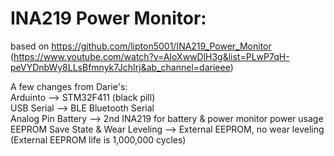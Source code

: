 # INA219 Power Monitor:

based on https://github.com/lipton5001/INA219_Power_Monitor (https://www.youtube.com/watch?v=AIoXwwDlH3g&list=PLwP7qH-peVYDnbWy8LLsBfmnyk7JchIrj&ab_channel=darieee)

A few changes from Darie's:  
Arduinto --> STM32F411 (black pill)  
USB Serial --> BLE Bluetooth Serial  
Analog Pin Battery --> 2nd INA219 for battery & power monitor power usage  
EEPROM Save State & Wear Leveling --> External EEPROM, no wear leveling (External EEPROM life is 1,000,000 cycles)

